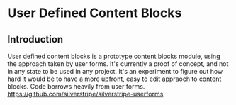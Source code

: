 # User Defined Content Blocks

## Introduction

User defined content blocks is a prototype content blocks module, using the approach taken by user forms. It's currently a proof of concept, and not in any state to be used in any project. It's an experiment to figure out how hard it would be to have a more upfront, easy to edit appraoch to content blocks. Code borrows heavily from user forms. https://github.com/silverstripe/silverstripe-userforms

